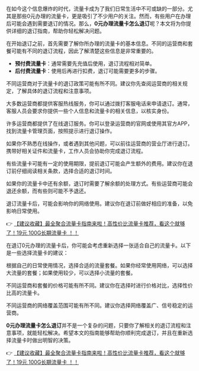 
在如今这个信息爆炸的时代，流量卡成为了我们日常生活中不可或缺的一部分。尤其是那些0元办理的流量卡，更是吸引了不少用户的关注。然而，有些用户在办理后可能会遇到需要退订的情况。那么，**0元办理流量卡怎么退订**呢？本文将为你提供详细的退订指南，帮助你轻松解决问题。


在开始退订之前，首先需要了解你所办理的流量卡的基本信息。不同的运营商和套餐可能有不同的退订流程，因此了解清楚这些信息是非常重要的。

- **预付费流量卡**：通常需要先充值后使用，退订流程相对简单。
- **后付费流量卡**：使用后再进行扣费，退订可能需要更多的步骤。

不同运营商对于流量卡的退订政策可能有所不同。建议你先查阅运营商的相关规定，了解具体的退订流程和注意事项。


大多数运营商都提供客服热线服务，你可以通过拨打客服电话来申请退订。通常，客服人员会要求你提供一些个人信息和流量卡的相关信息，以核实身份。

许多运营商都提供了在线退订服务。你可以登录运营商的官网或使用其官方APP，找到流量卡管理页面，按照提示进行退订操作。

如果你不熟悉在线操作，或者遇到其他问题，可以前往运营商的营业厅进行退订。携带好相关证件和流量卡，工作人员会协助你完成退订流程。


有些流量卡可能有一定的使用期限，提前退订可能会产生额外的费用。建议你在退订前仔细阅读相关条款，选择合适的退订时间。

如果你的流量卡中还有余额，退订时需要了解余额的处理方式。有些运营商可能会退还余额，而有些则可能不予退还。

退订流量卡后，可能会影响你的网络使用。建议你在退订前做好相应的准备，以免影响日常使用。

👉 [【建议收藏】最全聚合流量卡指南来啦！高性价比流量卡推荐，看这个就够了！19元 100G长期流量卡 ！！](https://bit.ly/Liuliangka)


在退订0元办理的流量卡后，你可能会考虑重新选择一张适合自己的流量卡。以下是一些选择流量卡的建议：

根据自己的日常使用情况，选择合适的流量套餐。如果你经常使用网络，可以选择大流量的套餐；如果使用较少，可以选择小流量的套餐。

不同运营商和套餐的价格可能有所不同。建议你在选择时进行价格对比，选择性价比高的流量卡。

不同运营商的网络覆盖范围可能有所不同。建议你选择网络覆盖广、信号稳定的运营商。


**0元办理流量卡怎么退订**并不是一个复杂的问题，只要你了解相关的退订流程和注意事项，就能轻松解决。希望本文的指南能够帮助你顺利完成退订，并且在重新选择流量卡时做出明智的决策。

👉 [【建议收藏】最全聚合流量卡指南来啦！高性价比流量卡推荐，看这个就够了！19元 100G长期流量卡 ！！](https://bit.ly/Liuliangka)
